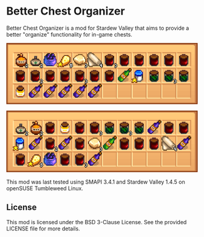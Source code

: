 # Better Chest Organizer

Better Chest Organizer is a mod for Stardew Valley that aims to provide a better "organize" functionality for in-game chests.

<p align="center">
  <img src="https://github.com/bernardosulzbach/BetterChestOrganizer/raw/master/images/example-mod.png"
       alt="Artisan products after sorting by the in-game button">
</p>

<p align="center">
  <img src="https://github.com/bernardosulzbach/BetterChestOrganizer/raw/master/images/example-organize.png"
       alt="Artisan products after sorting by the mod">
</p>

This mod was last tested using SMAPI 3.4.1 and Stardew Valley 1.4.5 on openSUSE Tumbleweed Linux.

## License

This mod is licensed under the BSD 3-Clause License. See the provided LICENSE file for more details.
